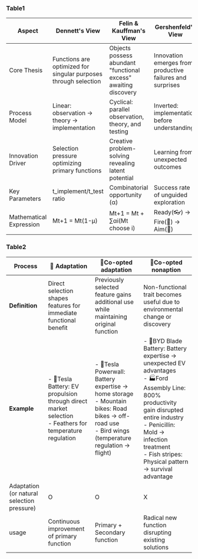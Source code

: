 
### Table1

| Aspect                  | Dennett's View                                                  | Felin & Kauffman's View                                         | Gershenfeld's View                                        | von Hippel's View                                                             |
| ----------------------- | --------------------------------------------------------------- | --------------------------------------------------------------- | --------------------------------------------------------- | ----------------------------------------------------------------------------- |
| Core Thesis             | Functions are optimized for singular purposes through selection | Objects possess abundant "functional excess" awaiting discovery | Innovation emerges from productive failures and surprises | Need-solution pairs can be discovered simultaneously without prior hypotheses |
| Process Model           | Linear: observation → theory → implementation                   | Cyclical: parallel observation, theory, and testing             | Inverted: implementation before understanding             | Comprehensive search across solution spaces                                   |
| Innovation Driver       | Selection pressure optimizing primary functions                 | Creative problem-solving revealing latent potential             | Learning from unexpected outcomes                         | Recognition of viable need-solution pairs                                     |
| Key Parameters          | t_implement/t_test ratio                                        | Combinatorial opportunity (α)                                   | Success rate of unguided exploration                      | Search cost reduction through AI                                              |
| Mathematical Expression | Mt+1 = Mt(1-μ)                                                  | Mt+1 = Mt + ∑αi(Mt choose i)                                    | Ready(👓) → Fire(🤜) → Aim(🧠)                            | (👁️ + 🧠 + 👓) ∀ → 🤜                                                        |

### Table2

| Process                                    | 🌱 Adaptation                                                                                                 | 🦅Co-opted adaptation                                                                                                                                  | 🐠Co-opted nonaption                                                                                                                                                                                                                                 |
| ------------------------------------------ | ------------------------------------------------------------------------------------------------------------- | ------------------------------------------------------------------------------------------------------------------------------------------------------ | ---------------------------------------------------------------------------------------------------------------------------------------------------------------------------------------------------------------------------------------------------- |
| **Definition**                             | Direct selection shapes features for immediate functional benefit                                             | Previously selected feature gains additional use while maintaining original function                                                                   | Non-functional trait becomes useful due to environmental change or discovery                                                                                                                                                                         |
| **Example**                                | - 🔋Tesla Battery: EV propulsion through direct market selection<br>- Feathers for temperature regulation<br> | - 🔋Tesla Powerwall: Battery expertise → home storage<br>- Mountain bikes: Road bikes → off-road use<br>- Bird wings (temperature regulation → flight) | - 🔪BYD Blade Battery: Battery expertise → unexpected EV advantages<br>- 🏭Ford Assembly Line: 800% productivity gain disrupted entire industry<br>- Penicillin: Mold → infection treatment<br>- Fish stripes: Physical pattern → survival advantage |
| Adaptation (or natural selection pressure) | O                                                                                                             | O                                                                                                                                                      | X                                                                                                                                                                                                                                                    |
| usage                                      | Continuous improvement of primary function                                                                    | Primary + Secondary function                                                                                                                           | Radical new function disrupting existing solutions                                                                                                                                                                                                   |
